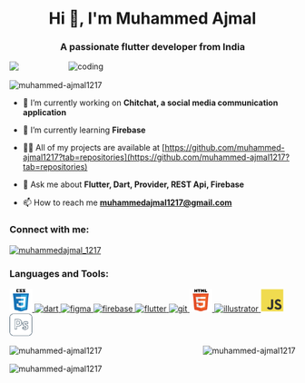 <h1 align="center">Hi 👋, I'm Muhammed Ajmal</h1>
<h3 align="center">A passionate flutter developer from India</h3>
<img src="https://github.com/muhammed-ajmal1217/muhammed-ajmal1217/assets/136672051/d65c380b-47b7-4f7a-bddf-1ee4c36b0575"/>
<img align="right" alt="coding"width="400"src="https://github.com/muhammed-ajmal1217/muhammed-ajmal1217/assets/136672051/c3bfc710-1285-483d-8581-1412b9dda90c"/>
<p align="left"> <img src="https://komarev.com/ghpvc/?username=muhammed-ajmal1217&label=Profile%20views&color=0e75b6&style=flat" alt="muhammed-ajmal1217" /> </p>

- 🔭 I’m currently working on **Chitchat, a social media communication application**

- 🌱 I’m currently learning **Firebase**

- 👨‍💻 All of my projects are available at [https://github.com/muhammed-ajmal1217?tab=repositories](https://github.com/muhammed-ajmal1217?tab=repositories)

- 💬 Ask me about **Flutter, Dart, Provider, REST Api, Firebase**

- 📫 How to reach me **muhammedajmal1217@gmail.com**

<h3 align="left">Connect with me:</h3>
<p align="left">
<a href="https://instagram.com/muhammedajmal_1217" target="blank"><img align="center" src="https://raw.githubusercontent.com/rahuldkjain/github-profile-readme-generator/master/src/images/icons/Social/instagram.svg" alt="muhammedajmal_1217" height="30" width="40" /></a>
</p>

<h3 align="left">Languages and Tools:</h3>
<p align="left"> <a href="https://www.w3schools.com/css/" target="_blank" rel="noreferrer"> <img src="https://raw.githubusercontent.com/devicons/devicon/master/icons/css3/css3-original-wordmark.svg" alt="css3" width="40" height="40"/> </a> <a href="https://dart.dev" target="_blank" rel="noreferrer"> <img src="https://www.vectorlogo.zone/logos/dartlang/dartlang-icon.svg" alt="dart" width="40" height="40"/> </a> <a href="https://www.figma.com/" target="_blank" rel="noreferrer"> <img src="https://www.vectorlogo.zone/logos/figma/figma-icon.svg" alt="figma" width="40" height="40"/> </a> <a href="https://firebase.google.com/" target="_blank" rel="noreferrer"> <img src="https://www.vectorlogo.zone/logos/firebase/firebase-icon.svg" alt="firebase" width="40" height="40"/> </a> <a href="https://flutter.dev" target="_blank" rel="noreferrer"> <img src="https://www.vectorlogo.zone/logos/flutterio/flutterio-icon.svg" alt="flutter" width="40" height="40"/> </a> <a href="https://git-scm.com/" target="_blank" rel="noreferrer"> <img src="https://www.vectorlogo.zone/logos/git-scm/git-scm-icon.svg" alt="git" width="40" height="40"/> </a> <a href="https://www.w3.org/html/" target="_blank" rel="noreferrer"> <img src="https://raw.githubusercontent.com/devicons/devicon/master/icons/html5/html5-original-wordmark.svg" alt="html5" width="40" height="40"/> </a> <a href="https://www.adobe.com/in/products/illustrator.html" target="_blank" rel="noreferrer"> <img src="https://www.vectorlogo.zone/logos/adobe_illustrator/adobe_illustrator-icon.svg" alt="illustrator" width="40" height="40"/> </a> <a href="https://developer.mozilla.org/en-US/docs/Web/JavaScript" target="_blank" rel="noreferrer"> <img src="https://raw.githubusercontent.com/devicons/devicon/master/icons/javascript/javascript-original.svg" alt="javascript" width="40" height="40"/> </a> <a href="https://www.photoshop.com/en" target="_blank" rel="noreferrer"> <img src="https://raw.githubusercontent.com/devicons/devicon/master/icons/photoshop/photoshop-line.svg" alt="photoshop" width="40" height="40"/> </a> </p>

<p><img align="left" src="https://github-readme-stats.vercel.app/api/top-langs?username=muhammed-ajmal1217&show_icons=true&locale=en&layout=compact" alt="muhammed-ajmal1217" /></p>

<p>&nbsp;<img align="right" src="https://github-readme-stats.vercel.app/api?username=muhammed-ajmal1217&show_icons=true&locale=en" alt="muhammed-ajmal1217" /></p>

<p><img align="center" src="https://github-readme-streak-stats.herokuapp.com/?user=muhammed-ajmal1217&" alt="muhammed-ajmal1217" /></p>
